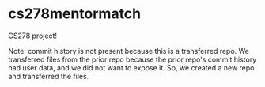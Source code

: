 # cs278mentormatch
CS278 project!

Note: commit history is not present because this is a transferred repo. We transferred files from the prior repo because the prior repo's commit history had user data, and we did not want to expose it. So, we created a new repo and transferred the files.
